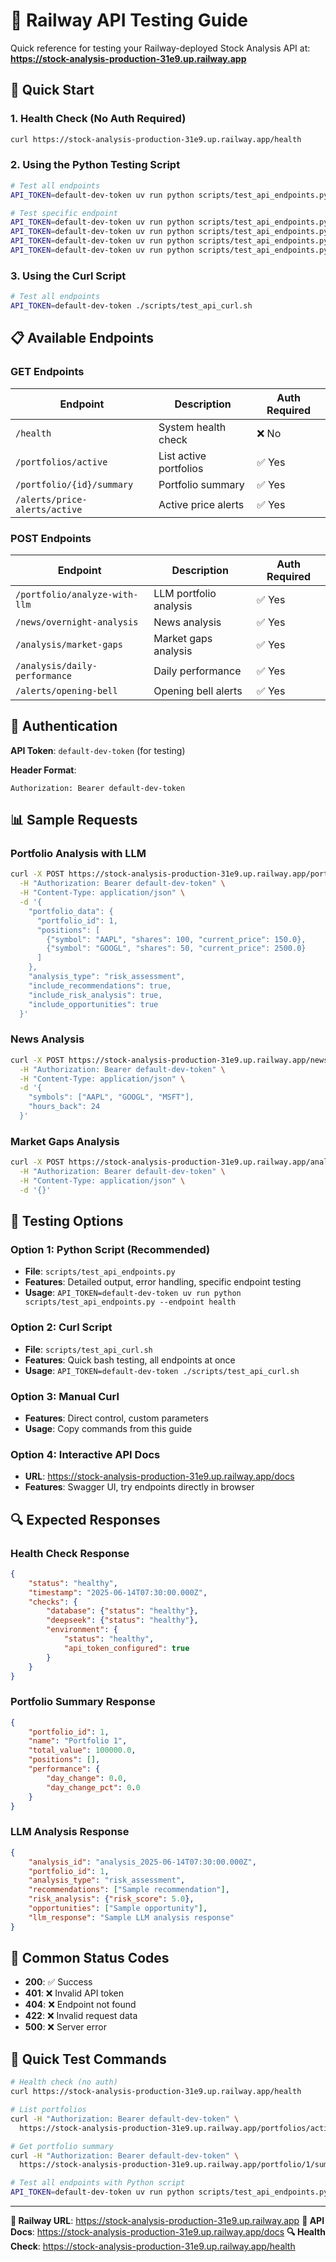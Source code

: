 # 🧪 Railway API Testing Guide

Quick reference for testing your Railway-deployed Stock Analysis API at:
**https://stock-analysis-production-31e9.up.railway.app**

## 🚀 Quick Start

### 1. **Health Check (No Auth Required)**

```bash
curl https://stock-analysis-production-31e9.up.railway.app/health
```

### 2. **Using the Python Testing Script**

```bash
# Test all endpoints
API_TOKEN=default-dev-token uv run python scripts/test_api_endpoints.py

# Test specific endpoint
API_TOKEN=default-dev-token uv run python scripts/test_api_endpoints.py --endpoint health
API_TOKEN=default-dev-token uv run python scripts/test_api_endpoints.py --endpoint portfolios
API_TOKEN=default-dev-token uv run python scripts/test_api_endpoints.py --endpoint portfolio --portfolio-id 2
API_TOKEN=default-dev-token uv run python scripts/test_api_endpoints.py --endpoint llm
```

### 3. **Using the Curl Script**

```bash
# Test all endpoints
API_TOKEN=default-dev-token ./scripts/test_api_curl.sh
```

## 📋 Available Endpoints

### **GET Endpoints**

| Endpoint                      | Description            | Auth Required |
| ----------------------------- | ---------------------- | ------------- |
| `/health`                     | System health check    | ❌ No         |
| `/portfolios/active`          | List active portfolios | ✅ Yes        |
| `/portfolio/{id}/summary`     | Portfolio summary      | ✅ Yes        |
| `/alerts/price-alerts/active` | Active price alerts    | ✅ Yes        |

### **POST Endpoints**

| Endpoint                      | Description            | Auth Required |
| ----------------------------- | ---------------------- | ------------- |
| `/portfolio/analyze-with-llm` | LLM portfolio analysis | ✅ Yes        |
| `/news/overnight-analysis`    | News analysis          | ✅ Yes        |
| `/analysis/market-gaps`       | Market gaps analysis   | ✅ Yes        |
| `/analysis/daily-performance` | Daily performance      | ✅ Yes        |
| `/alerts/opening-bell`        | Opening bell alerts    | ✅ Yes        |

## 🔑 Authentication

**API Token**: `default-dev-token` (for testing)

**Header Format**:

```
Authorization: Bearer default-dev-token
```

## 📊 Sample Requests

### **Portfolio Analysis with LLM**

```bash
curl -X POST https://stock-analysis-production-31e9.up.railway.app/portfolio/analyze-with-llm \
  -H "Authorization: Bearer default-dev-token" \
  -H "Content-Type: application/json" \
  -d '{
    "portfolio_data": {
      "portfolio_id": 1,
      "positions": [
        {"symbol": "AAPL", "shares": 100, "current_price": 150.0},
        {"symbol": "GOOGL", "shares": 50, "current_price": 2500.0}
      ]
    },
    "analysis_type": "risk_assessment",
    "include_recommendations": true,
    "include_risk_analysis": true,
    "include_opportunities": true
  }'
```

### **News Analysis**

```bash
curl -X POST https://stock-analysis-production-31e9.up.railway.app/news/overnight-analysis \
  -H "Authorization: Bearer default-dev-token" \
  -H "Content-Type: application/json" \
  -d '{
    "symbols": ["AAPL", "GOOGL", "MSFT"],
    "hours_back": 24
  }'
```

### **Market Gaps Analysis**

```bash
curl -X POST https://stock-analysis-production-31e9.up.railway.app/analysis/market-gaps \
  -H "Authorization: Bearer default-dev-token" \
  -H "Content-Type: application/json" \
  -d '{}'
```

## 🎯 Testing Options

### **Option 1: Python Script (Recommended)**

-   **File**: `scripts/test_api_endpoints.py`
-   **Features**: Detailed output, error handling, specific endpoint testing
-   **Usage**: `API_TOKEN=default-dev-token uv run python scripts/test_api_endpoints.py --endpoint health`

### **Option 2: Curl Script**

-   **File**: `scripts/test_api_curl.sh`
-   **Features**: Quick bash testing, all endpoints at once
-   **Usage**: `API_TOKEN=default-dev-token ./scripts/test_api_curl.sh`

### **Option 3: Manual Curl**

-   **Features**: Direct control, custom parameters
-   **Usage**: Copy commands from this guide

### **Option 4: Interactive API Docs**

-   **URL**: https://stock-analysis-production-31e9.up.railway.app/docs
-   **Features**: Swagger UI, try endpoints directly in browser

## 🔍 Expected Responses

### **Health Check Response**

```json
{
    "status": "healthy",
    "timestamp": "2025-06-14T07:30:00.000Z",
    "checks": {
        "database": {"status": "healthy"},
        "deepseek": {"status": "healthy"},
        "environment": {
            "status": "healthy",
            "api_token_configured": true
        }
    }
}
```

### **Portfolio Summary Response**

```json
{
    "portfolio_id": 1,
    "name": "Portfolio 1",
    "total_value": 100000.0,
    "positions": [],
    "performance": {
        "day_change": 0.0,
        "day_change_pct": 0.0
    }
}
```

### **LLM Analysis Response**

```json
{
    "analysis_id": "analysis_2025-06-14T07:30:00.000Z",
    "portfolio_id": 1,
    "analysis_type": "risk_assessment",
    "recommendations": ["Sample recommendation"],
    "risk_analysis": {"risk_score": 5.0},
    "opportunities": ["Sample opportunity"],
    "llm_response": "Sample LLM analysis response"
}
```

## 🚨 Common Status Codes

-   **200**: ✅ Success
-   **401**: ❌ Invalid API token
-   **404**: ❌ Endpoint not found
-   **422**: ❌ Invalid request data
-   **500**: ❌ Server error

## 🎉 Quick Test Commands

```bash
# Health check (no auth)
curl https://stock-analysis-production-31e9.up.railway.app/health

# List portfolios
curl -H "Authorization: Bearer default-dev-token" \
  https://stock-analysis-production-31e9.up.railway.app/portfolios/active

# Get portfolio summary
curl -H "Authorization: Bearer default-dev-token" \
  https://stock-analysis-production-31e9.up.railway.app/portfolio/1/summary

# Test all endpoints with Python script
API_TOKEN=default-dev-token uv run python scripts/test_api_endpoints.py
```

---

**🔗 Railway URL**: https://stock-analysis-production-31e9.up.railway.app
**📖 API Docs**: https://stock-analysis-production-31e9.up.railway.app/docs
**🔍 Health Check**: https://stock-analysis-production-31e9.up.railway.app/health
